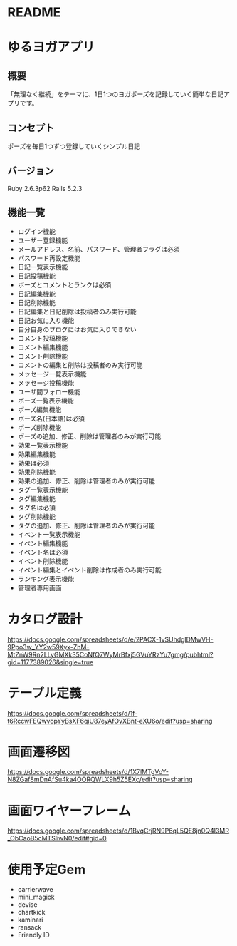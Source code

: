 # README

# ゆるヨガアプリ

## 概要
「無理なく継続」をテーマに、1日1つのヨガポーズを記録していく簡単な日記アプリです。

## コンセプト
ポーズを毎日1つずつ登録していくシンプル日記

## バージョン
Ruby 2.6.3p62 Rails 5.2.3

## 機能一覧
- ログイン機能
- ユーザー登録機能
 - メールアドレス、名前、パスワード、管理者フラグは必須
- パスワード再設定機能
- 日記一覧表示機能
- 日記投稿機能
 - ポーズとコメントとランクは必須
- 日記編集機能
- 日記削除機能
 - 日記編集と日記削除は投稿者のみ実行可能
 - 日記お気に入り機能
 - 自分自身のブログにはお気に入りできない
- コメント投稿機能
- コメント編集機能
- コメント削除機能
 - コメントの編集と削除は投稿者のみ実行可能
- メッセージ一覧表示機能
- メッセージ投稿機能
- ユーザ間フォロー機能
- ポーズ一覧表示機能
- ポーズ編集機能
 - ポーズ名(日本語)は必須
- ポーズ削除機能
 - ポーズの追加、修正、削除は管理者のみが実行可能
- 効果一覧表示機能
- 効果編集機能
 - 効果は必須
- 効果削除機能
 - 効果の追加、修正、削除は管理者のみが実行可能
- タグ一覧表示機能
- タグ編集機能
 - タグ名は必須
- タグ削除機能
 - タグの追加、修正、削除は管理者のみが実行可能
- イベント一覧表示機能
- イベント編集機能
 - イベント名は必須
- イベント削除機能
 - イベント編集とイベント削除は作成者のみ実行可能
- ランキング表示機能
- 管理者専用画面

# カタログ設計
https://docs.google.com/spreadsheets/d/e/2PACX-1vSUhdglDMwVH-9Ppo3w_YY2w59Xyx-ZhM-MtZnW9Rn2LLyGMXk35CoNfQ7WyMrBfxj5GVuYRzYu7gmg/pubhtml?gid=1177389026&single=true

# テーブル定義
https://docs.google.com/spreadsheets/d/1f-t6RccwFEQwvopYyBsXF6qiU87eyAfOvXBnt-eXU6o/edit?usp=sharing

# 画面遷移図
https://docs.google.com/spreadsheets/d/1X7lMTgVoY-N8ZGaf8mDnAfSu4ka4OORQWLX9h5Z5EXc/edit?usp=sharing

# 画面ワイヤーフレーム
https://docs.google.com/spreadsheets/d/1BvqCrjRN9P6qL5QE8jn0Q4I3MR_ObCaoB5cMTSliwN0/edit#gid=0

# 使用予定Gem
- carrierwave
- mini_magick
- devise
- chartkick
- kaminari
- ransack
- Friendly ID
